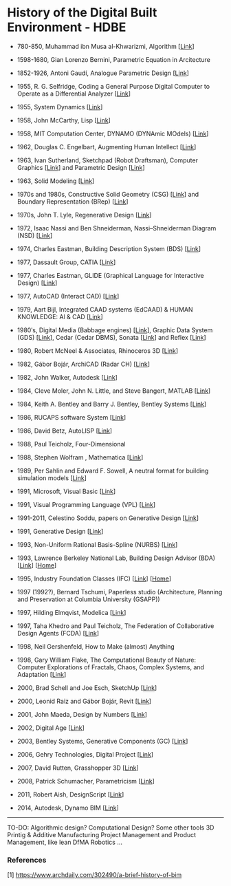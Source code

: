# History of the Digital Built Environment - HDBE

* 780-850, Muhammad ibn Musa al-Khwarizmi, Algorithm [[Link](https://en.wikipedia.org/wiki/Algorithm)]

* 1598-1680, Gian Lorenzo Bernini, Parametric Equation in Arcitecture

* 1852-1926, Antoni Gaudí, Analogue Parametric Design [[Link](https://en.wikipedia.org/wiki/Parametric_design)]

* 1955, R. G. Selfridge, Coding a General Purpose Digital Computer to Operate as a Differential Analyzer [[Link](https://pdfs.semanticscholar.org/3b38/d1758409a06556237825121e7d2f4b4e64d0.pdf)]

* 1955, System Dynamics [[Link](https://en.wikipedia.org/wiki/System_dynamics)]

* 1958, John McCarthy, Lisp [[Link](https://en.wikipedia.org/wiki/Lisp_(programming_language))]

* 1958, MIT Computation Center, DYNAMO (DYNAmic MOdels) [[Link](https://en.wikipedia.org/wiki/DYNAMO_(programming_language))]

* 1962, Douglas C. Engelbart, Augmenting Human Intellect [[Link](https://ia800601.us.archive.org/35/items/1962-engelbart-AHI-framework/1962-engelbart-AHI-framework-report.pdf)]

* 1963, Ivan Sutherland, Sketchpad (Robot Draftsman), Computer Graphics [[Link](https://en.wikipedia.org/wiki/Sketchpad)] and Parametric Design [[Link](https://en.wikipedia.org/wiki/Parametric_design)]

* 1963, Solid Modeling [[Link](https://en.wikipedia.org/wiki/Solid_modeling)]

* 1970s and 1980s, Constructive Solid Geometry (CSG) [[Link](https://en.wikipedia.org/wiki/Constructive_solid_geometry)] and Boundary Representation (BRep) [[Link](https://en.wikipedia.org/wiki/Boundary_representation)]

* 1970s, John T. Lyle, Regenerative Design [[Link](https://en.wikipedia.org/wiki/John_T._Lyle)]

* 1972, Isaac Nassi and Ben Shneiderman, Nassi–Shneiderman Diagram (NSD) [[Link](https://en.wikipedia.org/wiki/Nassi%E2%80%93Shneiderman_diagram)]

* 1974, Charles Eastman, Building Description System (BDS) [[Link](https://files.eric.ed.gov/fulltext/ED113833.pdf)]

* 1977, Dassault Group, CATIA [[Link](vhttps://en.wikipedia.org/wiki/CATIA)]

* 1977, Charles Eastman, GLIDE (Graphical Language for Interactive Design) [[Link](https://www.researchgate.net/publication/234805111_GLIDE_a_language_for_design_information_systems)]

* 1977, AutoCAD (Interact CAD) [[Link](https://en.wikipedia.org/wiki/AutoCAD)]

* 1979, Aart Bijl, Integrated CAAD systems (EdCAAD) & HUMAN KNOWLEDGE: Al & CAD [[Link](http://www.iaarc.org/publications/fulltext/Human_knowledge_AI_&_CAD.PDF)]

* 1980′s, Digital Media (Babbage engines) [[Link](https://en.wikipedia.org/wiki/Digital_media)], Graphic Data System (GDS) [[Link](https://en.wikipedia.org/wiki/GDSII)], Cedar (Cedar DBMS), Sonata [[Link](https://en.wikipedia.org/wiki/Sonata_(building_design_software))] and Reflex [[Link](https://en.wikipedia.org/wiki/Reflex_(building_design_software))]

* 1980, Robert McNeel & Associates, Rhinoceros 3D [[Link](https://en.wikipedia.org/wiki/Rhinoceros_3D)]

* 1982, Gábor Bojár, ArchiCAD (Radar CH) [[Link](https://en.wikipedia.org/wiki/ArchiCAD)]

* 1982, John Walker, Autodesk [[Link](https://en.wikipedia.org/wiki/Autodesk)]

* 1984, Cleve Moler, John N. Little, and Steve Bangert, MATLAB [[Link](https://en.wikipedia.org/wiki/MATLAB)]

* 1984, Keith A. Bentley and Barry J. Bentley, Bentley Systems [[Link](https://en.wikipedia.org/wiki/Bentley_Systems)]

* 1986, RUCAPS software System [[Link](https://en.wikipedia.org/wiki/RUCAPS)]

* 1986, David Betz, AutoLISP [[Link](https://en.wikipedia.org/wiki/AutoLISP)]

* 1988, Paul Teicholz, Four-Dimensional

* 1988, Stephen Wolfram , Mathematica [[Link](https://en.wikipedia.org/wiki/Wolfram_Mathematica)]

* 1989, Per Sahlin and Edward F. Sowell, A neutral format for building simulation
models [[Link](http://www.ibpsa.org/proceedings/BS1989/BS89_147_154.pdf)]
 
* 1991, Microsoft, Visual Basic [[Link](https://en.wikipedia.org/wiki/Visual_Basic)]

* 1991, Visual Programming Language (VPL) [[Link](https://en.wikipedia.org/wiki/Visual_programming_language)]

* 1991-2011, Celestino Soddu, papers on Generative Design [[Link](http://www.generativedesign.com/papers.html)]

* 1991, Generative Design [[Link](https://en.wikipedia.org/wiki/Generative_design)]

* 1993, Non-Uniform Rational Basis-Spline (NURBS) [[Link](https://en.wikipedia.org/wiki/Non-uniform_rational_B-spline)]

* 1993, Lawrence Berkeley National Lab, Building Design Advisor (BDA) [[Link](https://buildings.lbl.gov/sites/default/files/38584.pdf)] [[Home](http://gaia.lbl.gov/BDA/)]

* 1995, Industry Foundation Classes (IFC) [[Link](https://en.wikipedia.org/wiki/Industry_Foundation_Classes)] [[Home](https://www.buildingsmart.org/standards/bsi-standards/industry-foundation-classes/)] 

* 1997 (1992?), Bernard Tschumi, Paperless studio (Architecture, Planning and Preservation at Columbia University (GSAPP)) 

* 1997, Hilding Elmqvist, Modelica [[Link](https://en.wikipedia.org/wiki/Modelica)]

* 1997, Taha Khedro and Paul Teicholz, The Federation of Collaborative Design Agents (FCDA) [[Link](https://pdfs.semanticscholar.org/1226/75ca77c28ff6faa4138e73e0fb5fc670adbe.pdf)]

* 1998, Neil Gershenfeld, How to Make (almost) Anything

* 1998, Gary William Flake, The Computational Beauty of Nature: Computer Explorations of Fractals, Chaos, Complex Systems, and Adaptation [[Link](https://mitpress.mit.edu/books/computational-beauty-nature)]

* 2000, Brad Schell and Joe Esch, SketchUp [[Link](https://en.wikipedia.org/wiki/SketchUp)]

* 2000, Leonid Raiz and Gábor Bojár, Revit [[Link](https://en.wikipedia.org/wiki/Autodesk_Revit)]

* 2001, John Maeda, Design by Numbers [[Link](https://mitpress.mit.edu/books/design-numbers)]

* 2002, Digital Age [[Link](https://en.wikipedia.org/wiki/Information_Age)]

* 2003, Bentley Systems, Generative Components (GC) [[Link](https://en.wikipedia.org/wiki/GenerativeComponents)]

* 2006, Gehry Technologies, Digital Project [[Link](https://en.wikipedia.org/wiki/Digital_Project)]

* 2007, David Rutten, Grasshopper 3D [[Link](https://en.wikipedia.org/wiki/Grasshopper_3D)]

* 2008, Patrick Schumacher, Parametricism [[Link](https://pdfs.semanticscholar.org/9e53/d30b6dc461658455ba40a029bcd810da9a4b.pdf)]

* 2011, Robert Aish, DesignScript [[Link](https://link.springer.com/chapter/10.1007/978-3-642-23435-4_1)]

* 2014, Autodesk, Dynamo BIM [[Link](https://dynamobim.org/)]

----

TO-DO:
Algorithmic design?
Computational Design?
Some other tools
3D Printig & Additive Manufacturing
Project Management and Product Management, like lean
DfMA
Robotics
...

### References
[1] https://www.archdaily.com/302490/a-brief-history-of-bim

